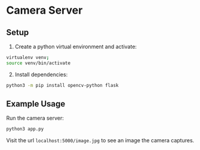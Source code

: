 # Camera Server

## Setup

1. Create a python virtual environment and activate:

```sh
virtualenv venv;
source venv/bin/activate
```

2. Install dependencies:

```sh
python3 -m pip install opencv-python flask
```

## Example Usage

Run the camera server:

```sh
python3 app.py
```

Visit the url `localhost:5000/image.jpg` to see an image the camera captures.
